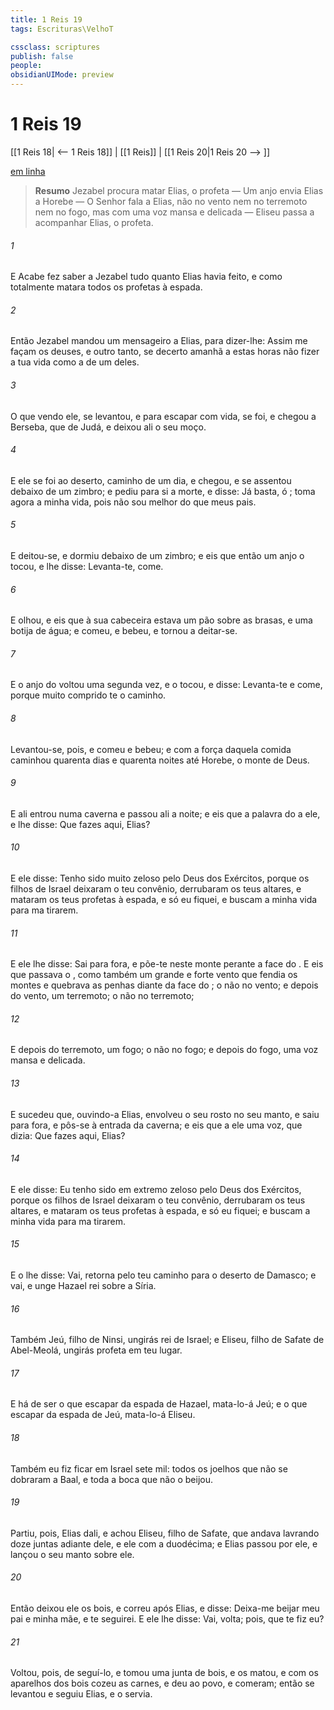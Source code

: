 ```yaml
---
title: 1 Reis 19
tags: Escrituras\VelhoT

cssclass: scriptures
publish: false
people:
obsidianUIMode: preview
---
```


# 1 Reis 19
[[1 Reis 18| <-- 1 Reis 18]] | [[1 Reis]] | [[1 Reis 20|1 Reis 20 --> ]]

[em linha](https://churchofjesuschrist.org/study/scriptures/ot/1-kgs/19?lang=por)

> __Resumo__
Jezabel procura matar Elias, o profeta — Um anjo envia Elias a Horebe — O Senhor fala a Elias, não no vento nem no terremoto nem no fogo, mas com uma voz mansa e delicada — Eliseu passa a acompanhar Elias, o profeta.

###### 1 
E Acabe fez saber a Jezabel tudo quanto Elias havia feito, e como totalmente matara todos os profetas à espada.

###### 2 
Então Jezabel mandou um mensageiro a Elias, para dizer-lhe: Assim me façam os deuses, e outro tanto, se decerto amanhã a estas horas não fizer a tua vida como a de um deles.

###### 3 
O que vendo ele, se levantou, e para escapar com vida, se foi, e chegou a Berseba, que  de Judá, e deixou ali o seu moço.

###### 4 
E ele se foi ao deserto, caminho de um dia, e chegou, e se assentou debaixo de um zimbro; e pediu para si a morte, e disse: Já basta, ó ; toma agora a minha vida, pois não sou melhor do que meus pais.

###### 5 
E deitou-se, e dormiu debaixo de um zimbro; e eis que então um anjo o tocou, e lhe disse: Levanta-te, come.

###### 6 
E olhou, e eis que à sua cabeceira estava um pão  sobre as brasas, e uma botija de água; e comeu, e bebeu, e tornou a deitar-se.

###### 7 
E o anjo do  voltou uma segunda vez, e o tocou, e disse: Levanta-te e come, porque muito comprido te  o caminho.

###### 8 
Levantou-se, pois, e comeu e bebeu; e com a força daquela comida caminhou quarenta dias e quarenta noites até Horebe, o monte de Deus.

###### 9 
E ali entrou numa caverna e passou ali a noite; e eis que a palavra do   a ele, e lhe disse: Que fazes aqui, Elias?

###### 10 
E ele disse: Tenho sido muito zeloso pelo  Deus dos Exércitos, porque os filhos de Israel deixaram o teu convênio, derrubaram os teus altares, e mataram os teus profetas à espada, e só eu fiquei, e buscam a minha vida para ma tirarem.

###### 11 
E ele lhe disse: Sai para fora, e põe-te neste monte perante a face do . E eis que passava o , como também um grande e forte vento que fendia os montes e quebrava as penhas diante da face do ;  o  não  no vento; e depois do vento, um terremoto;  o  não  no terremoto;

###### 12 
E depois do terremoto, um fogo;  o  não  no fogo; e depois do fogo, uma voz mansa e delicada.

###### 13 
E sucedeu que, ouvindo-a Elias, envolveu o seu rosto no seu manto, e saiu para fora, e pôs-se à entrada da caverna; e eis que  a ele uma voz, que dizia: Que fazes aqui, Elias?

###### 14 
E ele disse: Eu tenho sido em extremo zeloso pelo  Deus dos Exércitos, porque os filhos de Israel deixaram o teu convênio, derrubaram os teus altares, e mataram os teus profetas à espada, e só eu fiquei; e buscam a minha vida para ma tirarem.

###### 15 
E o  lhe disse: Vai, retorna pelo teu caminho para o deserto de Damasco; e vai, e unge Hazael rei sobre a Síria.

###### 16 
Também Jeú, filho de Ninsi, ungirás rei de Israel; e  Eliseu, filho de Safate de Abel-Meolá, ungirás profeta em teu lugar.

###### 17 
E há de ser  o que escapar da espada de Hazael, mata-lo-á Jeú; e o que escapar da espada de Jeú, mata-lo-á Eliseu.

###### 18 
Também eu fiz ficar em Israel sete mil: todos os joelhos que não se dobraram a Baal, e toda a boca que não o beijou.

###### 19 
Partiu, pois, Elias dali, e achou Eliseu, filho de Safate, que andava lavrando  doze juntas  adiante dele, e ele  com a duodécima; e Elias passou por ele, e lançou o seu manto sobre ele.

###### 20 
Então deixou ele os bois, e correu após Elias, e disse: Deixa-me beijar meu pai e minha mãe, e  te seguirei. E ele lhe disse: Vai,  volta; pois, que te fiz eu?

###### 21 
Voltou, pois, de seguí-lo, e tomou uma junta de bois, e os matou, e com os aparelhos dos bois cozeu as carnes, e  deu ao povo, e comeram; então se levantou e seguiu Elias, e o servia.

